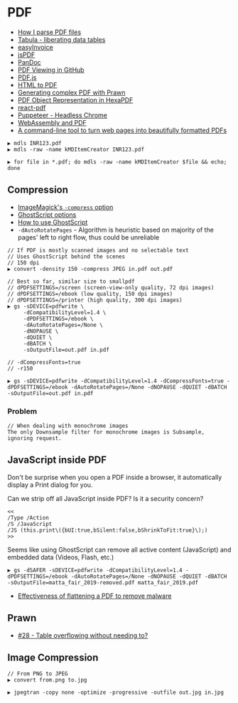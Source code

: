 # PDF

* [How I parse PDF files](https://thomaslevine.com/!/computing/parsing-pdfs/)
* [Tabula - liberating data tables](http://tabula.technology/)
* [easyInvoice](https://github.com/smhutch/easyInvoice)
* [jsPDF](https://parall.ax/products/jspdf)
* [PanDoc](http://johnmacfarlane.net/pandoc/)
* [PDF Viewing in GitHub](https://github.com/blog/1974-pdf-viewing)
* [PDF.js](https://github.com/mozilla/pdf.js)
* [HTML to PDF](https://www.designernews.co/stories/51286-html-to-pdf)
* [Generating complex PDF with Prawn](http://www.yoniweisbrod.com/generating-complex-pdf-documents-in-rails-with-prawn/)
* [PDF Object Representation in HexaPDF](https://gettalong.org/blog/2016/pdf-object-representation-in-hexapdf.html)
* [react-pdf](https://github.com/diegomura/react-pdf)
* [Puppeteer - Headless Chrome](https://try-puppeteer.appspot.com/)
* [WebAssembly and PDF](https://pspdfkit.com/blog/2017/webassembly-a-new-hope/)
* [A command-line tool to turn web pages into beautifully formatted PDFs](https://github.com/danburzo/percollate)

```
▶ mdls INR123.pdf
▶ mdls -raw -name kMDItemCreator INR123.pdf

▶ for file in *.pdf; do mdls -raw -name kMDItemCreator $file && echo; done
```

## Compression

* [ImageMagick's `-compress` option](https://www.imagemagick.org/script/command-line-options.php#compress)
* [GhostScript options](https://www.ghostscript.com/doc/9.20/VectorDevices.htm)
* [How to use GhostScript](https://www.ghostscript.com/doc/9.21/Use.htm)
* `-dAutoRotatePages` - Algorithm is heuristic based on majority of the pages' left to right flow, thus could be unreliable

```
// If PDF is mostly scanned images and no selectable text
// Uses GhostScript behind the scenes
// 150 dpi
▶ convert -density 150 -compress JPEG in.pdf out.pdf

// Best so far, similar size to smallpdf
// dPDFSETTINGS=/screen (screen-view-only quality, 72 dpi images)
// dPDFSETTINGS=/ebook (low quality, 150 dpi images)
// dPDFSETTINGS=/printer (high quality, 300 dpi images)
▶ gs -sDEVICE=pdfwrite \
     -dCompatibilityLevel=1.4 \
     -dPDFSETTINGS=/ebook \
     -dAutoRotatePages=/None \
     -dNOPAUSE \
     -dQUIET \
     -dBATCH \
     -sOutputFile=out.pdf in.pdf
     
// -dCompressFonts=true
// -r150

▶ gs -sDEVICE=pdfwrite -dCompatibilityLevel=1.4 -dCompressFonts=true -dPDFSETTINGS=/ebook -dAutoRotatePages=/None -dNOPAUSE -dQUIET -dBATCH -sOutputFile=out.pdf in.pdf
```

### Problem

```
// When dealing with monochrome images
The only Downsample filter for monochrome images is Subsample, ignoring request.
```

## JavaScript inside PDF

Don't be surprise when you open a PDF inside a browser, it automatically display a Print dialog for you.

Can we strip off all JavaScript inside PDF? Is it a security concern?

```
<<
/Type /Action
/S /JavaScript
/JS (this.print\({bUI:true,bSilent:false,bShrinkToFit:true}\);)
>>
```

Seems like using GhostScript can remove all active content (JavaScript) and embedded data (Videos, Flash, etc.)

```
▶ gs -dSAFER -sDEVICE=pdfwrite -dCompatibilityLevel=1.4 -dPDFSETTINGS=/ebook -dAutoRotatePages=/None -dNOPAUSE -dQUIET -dBATCH -sOutputFile=matta_fair_2019-removed.pdf matta_fair_2019.pdf
```

* [Effectiveness of flattening a PDF to remove malware](https://security.stackexchange.com/questions/103323/effectiveness-of-flattening-a-pdf-to-remove-malware)

## Prawn

* [#28 - Table overflowing without needing to?](https://github.com/prawnpdf/prawn-table/issues/10)

## Image Compression

```
// From PNG to JPEG
▶ convert from.png to.jpg

▶ jpegtran -copy none -optimize -progressive -outfile out.jpg in.jpg
```

